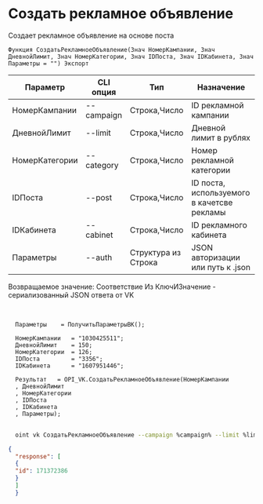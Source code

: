 ﻿---
sidebar_position: 2
---

# Создать рекламное объявление
 Создает рекламное объявление на основе поста



`Функция СоздатьРекламноеОбъявление(Знач НомерКампании, Знач ДневнойЛимит, Знач НомерКатегории, Знач IDПоста, Знач IDКабинета, Знач Параметры = "") Экспорт`

  | Параметр | CLI опция | Тип | Назначение |
  |-|-|-|-|
  | НомерКампании | --campaign | Строка,Число | ID рекламной кампании |
  | ДневнойЛимит | --limit | Строка,Число | Дневной лимит в рублях |
  | НомерКатегории | --category | Строка,Число | Номер рекламной категории |
  | IDПоста | --post | Строка,Число | ID поста, используемого в качетсве рекламы |
  | IDКабинета | --cabinet | Строка,Число | ID рекламного кабинета |
  | Параметры | --auth | Структура из Строка | JSON авторизации или путь к .json |

  
  Возвращаемое значение:   Соответствие Из КлючИЗначение - сериализованный JSON ответа от VK

<br/>




```bsl title="Пример кода"
  Параметры    = ПолучитьПараметрыВК();
  
  НомерКампании   = "1030425511";
  ДневнойЛимит    = 150;
  НомерКатегории  = 126;
  IDПоста         = "3356";
  IDКабинета      = "1607951446";
  
  Результат   = OPI_VK.СоздатьРекламноеОбъявление(НомерКампании
  , ДневнойЛимит
  , НомерКатегории
  , IDПоста
  , IDКабинета
  , Параметры);
```



```sh title="Пример команды CLI"
    
  oint vk СоздатьРекламноеОбъявление --campaign %campaign% --limit %limit% --category %category% --post %post% --cabinet %cabinet% --auth %auth%

```

```json title="Результат"
{
  "response": [
  {
  "id": 171372386
  }
  ]
  }
```
